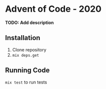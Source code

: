# Advent of Code - 2020

**TODO: Add description**

## Installation

1. Clone repository
2. `mix deps.get`

## Running Code

`mix test` to run tests
